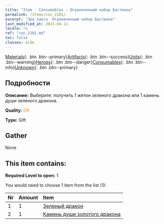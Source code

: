 ```yaml
---
title: "Item - Consumables - Ограниченный набор Бастиона"
permalink: /Items/con_2101/
excerpt: "Эра хаоса  Ограниченный набор Бастиона"
last_modified_at: 2021-04-11
locale: ru
ref: "con_2101.md"
toc: false
classes: wide
---
```

 [Materials](/ru/Items/){: .btn .btn--primary}[Artifacts](/ru/Items/Artifacts/){: .btn .btn--success}[Units](/ru/Items/Units/){: .btn .btn--warning}[Heroes](/ru/Items/Heroes/){: .btn .btn--danger}[Consumables](/ru/Items/Consumables/){: .btn .btn--info}[Unknown](/ru/Items/Unknown/){: .btn .btn--primary}

## Подробности
 **Описание:** Выберите: получить 1 жетон зеленого дракона или 1 камень души зеленого дракона.

 **Quality:** <span style="color: #FF8C00">OK</span>

 **Type:** Gift

## Gather

  None

## This item contains:

 **Required Level to open:** 1

 You would need to choose 1 item from the list (1):

  | Nr | Amount |     Item    |
  |:---|:-------|:------------|
  | 1 | 1 | [Зеленый дракон](/ru/Items/unt_205/) | 
  | 2 | 1 | [Камень души золотого дракона](/ru/Items/unt_295/) | 
